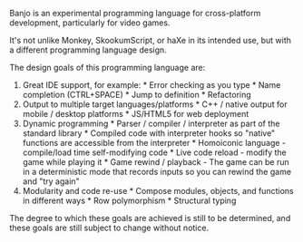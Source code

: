 
Banjo is an experimental programming language for cross-platform development, particularly for video games.

It's not unlike Monkey, SkookumScript, or haXe in its intended use, but with a different programming language design.

The design goals of this programming language are:

  1. Great IDE support, for example:
    * Error checking as you type
    * Name completion (CTRL+SPACE)
    * Jump to definition
    * Refactoring
  2. Output to multiple target languages/platforms
    * C++ / native output for mobile / desktop platforms
    * JS/HTML5 for web deployment
  3. Dynamic programming
    * Parser / compiler / interpreter as part of the standard library
    * Compiled code with interpreter hooks so "native" functions are accessible from the interpreter
    * Homoiconic language - compile/load time self-modifying code
    * Live code reload - modify the game while playing it
    * Game rewind / playback - The game can be run in a deterministic mode that records inputs so you can rewind the game and "try again"
  4. Modularity and code re-use
    * Compose modules, objects, and functions in different ways
    * Row polymorphism
    * Structural typing

The degree to which these goals are achieved is still to be determined, and these goals are still subject to change without notice.

